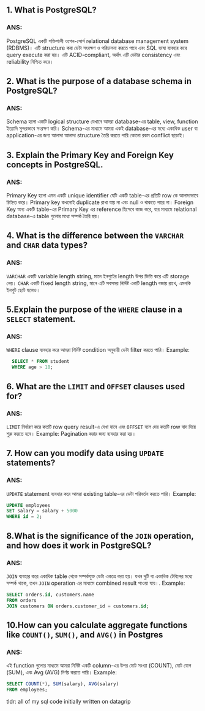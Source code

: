 ## 1. What is PostgreSQL?

### ANS:

PostgreSQL একটি শক্তিশালী ওপেন-সোর্স relational database management system (RDBMS)। এটি structure করা ডেটা সংরক্ষণ ও পরিচালনা করতে পারে এবং SQL ভাষা ব্যবহার করে query execute করা হয়। এটি ACID-compliant, অর্থাৎ এটি ডেটার consistency এবং reliability নিশ্চিত করে।

## 2. What is the purpose of a database schema in PostgreSQL?

### ANS:

Schema হলো একটি logical structure যেখানে আমরা database-এর table, view, function ইত্যাদি সুন্দরভাবে সংরক্ষণ করি। Schema-এর মাধ্যমে আমরা একই database-এর মধ্যে একাধিক user বা application-এর জন্য আলাদা আলাদা structure তৈরি করতে পারি কোনো রকম conflict ছাড়াই।

## 3. Explain the Primary Key and Foreign Key concepts in PostgreSQL.

### ANS:

Primary Key হলো এমন একটি unique identifier যেটি একটি table-এর প্রতিটি row কে আলাদাভাবে চিহ্নিত করে। Primary key কখনোই duplicate রাখা যায় না এবং null ও থাকতে পারে না।
Foreign Key অন্য একটি table-এর Primary Key এর reference হিসেবে কাজ করে, যার মাধ্যমে relational database-এ table গুলোর মধ্যে সম্পর্ক তৈরি হয়।

## 4. What is the difference between the `VARCHAR` and `CHAR` data types?

### ANS:

`VARCHAR` একটি variable length string, মানে ইনপুটের length উপর ভিত্তি করে এটি storage নেয়।
`CHAR` একটি fixed length string, মানে এটি সবসময় নির্দিষ্ট একটি length বজায় রাখে, এমনকি ইনপুট ছোট হলেও।

## 5.Explain the purpose of the `WHERE` clause in a `SELECT` statement.

### ANS:

`WHERE` clause ব্যবহার করে আমরা নির্দিষ্ট condition অনুযায়ী ডেটা filter করতে পারি।
Example:

```sql
  SELECT * FROM student
  WHERE age > 18;
```

## 6. What are the `LIMIT` and `OFFSET` clauses used for?

### ANS:

`LIMIT` নির্ধারণ করে কতটি row query result-এ দেখা যাবে এবং `OFFSET` বলে দেয় কতটি row বাদ দিয়ে শুরু করতে হবে।
Example: Pagination করার জন্য ব্যবহার করা হয়।

## 7. How can you modify data using `UPDATE` statements?

### ANS:

`UPDATE` statement ব্যবহার করে আমরা existing table-এর ডেটা পরিবর্তন করতে পারি।
Example:

```sql
UPDATE employees
SET salary = salary + 5000
WHERE id = 2;
```

## 8.What is the significance of the `JOIN` operation, and how does it work in PostgreSQL?

### ANS:

`JOIN` ব্যবহার করে একাধিক table থেকে সম্পর্কযুক্ত ডেটা একত্রে করা হয়। যখন দুটি বা একাধিক টেবিলের মধ্যে সম্পর্ক থাকে, তখন `JOIN` operation এর মাধ্যমে combined result পাওয়া যায়।.
Example:

```sql
SELECT orders.id, customers.name
FROM orders
JOIN customers ON orders.customer_id = customers.id;
```

## 10.How can you calculate aggregate functions like `COUNT()`, `SUM()`, and `AVG()` in Postgres

### ANS:

এই function গুলোর মাধ্যমে আমরা নির্দিষ্ট একটি column-এর উপর মোট সংখ্যা (COUNT), মোট
যোগ (SUM), এবং Avg (AVG) নির্ণয় করতে পারি।
Example:

```sql
SELECT COUNT(*), SUM(salary), AVG(salary)
FROM employees;

```

tldr: all of my sql code initially written on datagrip

